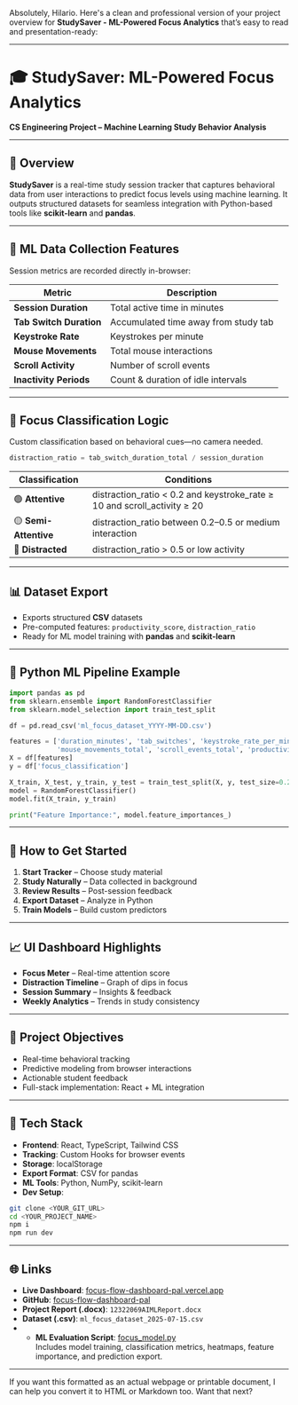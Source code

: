 Absolutely, Hilario. Here's a clean and professional version of your project overview for **StudySaver - ML-Powered Focus Analytics** that’s easy to read and presentation-ready:

---

# 🎓 StudySaver: ML-Powered Focus Analytics  
**CS Engineering Project – Machine Learning Study Behavior Analysis**

---

## 📌 Overview  
**StudySaver** is a real-time study session tracker that captures behavioral data from user interactions to predict focus levels using machine learning. It outputs structured datasets for seamless integration with Python-based tools like **scikit-learn** and **pandas**.

---

## 🔬 ML Data Collection Features  
Session metrics are recorded directly in-browser:

| Metric | Description |
|-------|-------------|
| **Session Duration** | Total active time in minutes |
| **Tab Switch Duration** | Accumulated time away from study tab |
| **Keystroke Rate** | Keystrokes per minute |
| **Mouse Movements** | Total mouse interactions |
| **Scroll Activity** | Number of scroll events |
| **Inactivity Periods** | Count & duration of idle intervals |

---

## 🎯 Focus Classification Logic  
Custom classification based on behavioral cues—no camera needed.

```python
distraction_ratio = tab_switch_duration_total / session_duration
```

| Classification | Conditions |
|----------------|------------|
| 🟢 **Attentive** | distraction_ratio < 0.2 and keystroke_rate ≥ 10 and scroll_activity ≥ 20 |
| 🟡 **Semi-Attentive** | distraction_ratio between 0.2–0.5 or medium interaction |
| 🔴 **Distracted** | distraction_ratio > 0.5 or low activity |

---

## 📊 Dataset Export  
- Exports structured **CSV** datasets
- Pre-computed features: `productivity_score`, `distraction_ratio`
- Ready for ML model training with **pandas** and **scikit-learn**

---

## 🐍 Python ML Pipeline Example  
```python
import pandas as pd
from sklearn.ensemble import RandomForestClassifier
from sklearn.model_selection import train_test_split

df = pd.read_csv('ml_focus_dataset_YYYY-MM-DD.csv')

features = ['duration_minutes', 'tab_switches', 'keystroke_rate_per_minute',
            'mouse_movements_total', 'scroll_events_total', 'productivity_score']
X = df[features]
y = df['focus_classification']

X_train, X_test, y_train, y_test = train_test_split(X, y, test_size=0.2)
model = RandomForestClassifier()
model.fit(X_train, y_train)

print("Feature Importance:", model.feature_importances_)
```

---

## 🚀 How to Get Started  
1. **Start Tracker** – Choose study material  
2. **Study Naturally** – Data collected in background  
3. **Review Results** – Post-session feedback  
4. **Export Dataset** – Analyze in Python  
5. **Train Models** – Build custom predictors

---

## 📈 UI Dashboard Highlights  
- **Focus Meter** – Real-time attention score  
- **Distraction Timeline** – Graph of dips in focus  
- **Session Summary** – Insights & feedback  
- **Weekly Analytics** – Trends in study consistency

---

## 🧠 Project Objectives  
- Real-time behavioral tracking  
- Predictive modeling from browser interactions  
- Actionable student feedback  
- Full-stack implementation: React + ML integration

---

## 🔧 Tech Stack  
- **Frontend**: React, TypeScript, Tailwind CSS  
- **Tracking**: Custom Hooks for browser events  
- **Storage**: localStorage  
- **Export Format**: CSV for pandas  
- **ML Tools**: Python, NumPy, scikit-learn  
- **Dev Setup**:
```bash
git clone <YOUR_GIT_URL>
cd <YOUR_PROJECT_NAME>
npm i
npm run dev
```

---

## 🌐 Links  
- **Live Dashboard**: [focus-flow-dashboard-pal.vercel.app](https://focus-flow-dashboard-pal.vercel.app/)  
- **GitHub**: [focus-flow-dashboard-pal](https://github.com/unamihilario/focus-flow-dashboard-pal)  
- **Project Report (.docx)**: `12322069AIMLReport.docx`  
- **Dataset (.csv)**: `ml_focus_dataset_2025-07-15.csv`  
- - **ML Evaluation Script**: [focus_model.py](https://github.com/unamihilario/focus-flow-dashboard-pal/blob/main/focus_model.py)  
  Includes model training, classification metrics, heatmaps, feature importance, and prediction export. 

---

If you want this formatted as an actual webpage or printable document, I can help you convert it to HTML or Markdown too. Want that next?
